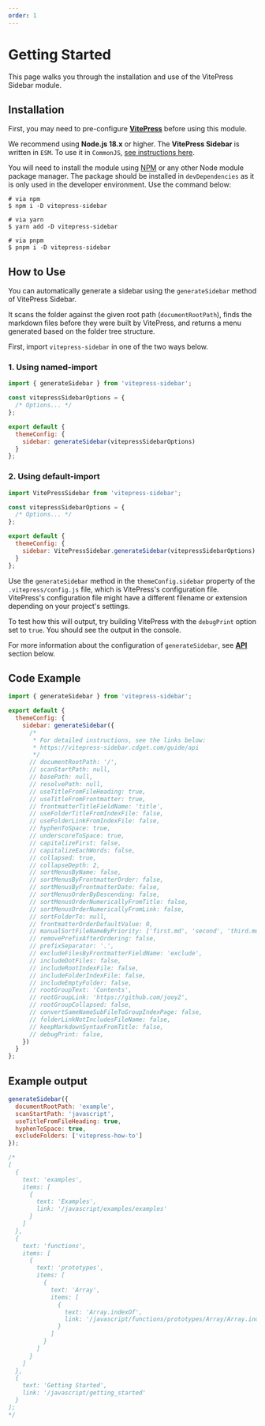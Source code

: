 ```yaml
---
order: 1
---
```


# Getting Started

This page walks you through the installation and use of the VitePress Sidebar module.

## Installation

First, you may need to pre-configure **[VitePress](https://vitepress.dev)** before using this module.

We recommend using **Node.js 18.x** or higher. The **VitePress Sidebar** is written in `ESM`. To use it in `CommonJS`, [see instructions here](/troubleshooting/err-require-esm).

You will need to install the module using [NPM](https://www.npmjs.com/package/vitepress-sidebar) or any other Node module package manager. The package should be installed in `devDependencies` as it is only used in the developer environment. Use the command below:

```shell
# via npm
$ npm i -D vitepress-sidebar

# via yarn
$ yarn add -D vitepress-sidebar

# via pnpm
$ pnpm i -D vitepress-sidebar
```

## How to Use

You can automatically generate a sidebar using the `generateSidebar` method of VitePress Sidebar.

It scans the folder against the given root path (`documentRootPath`), finds the markdown files before they were built by VitePress, and returns a menu generated based on the folder tree structure.

First, import `vitepress-sidebar` in one of the two ways below.

### 1. Using named-import

```javascript
import { generateSidebar } from 'vitepress-sidebar';

const vitepressSidebarOptions = {
  /* Options... */
};

export default {
  themeConfig: {
    sidebar: generateSidebar(vitepressSidebarOptions)
  }
};
```

### 2. Using default-import

```javascript
import VitePressSidebar from 'vitepress-sidebar';

const vitepressSidebarOptions = {
  /* Options... */
};

export default {
  themeConfig: {
    sidebar: VitePressSidebar.generateSidebar(vitepressSidebarOptions)
  }
};
```

Use the `generateSidebar` method in the `themeConfig.sidebar` property of the `.vitepress/config.js` file, which is VitePress's configuration file. VitePress's configuration file might have a different filename or extension depending on your project's settings.

To test how this will output, try building VitePress with the `debugPrint` option set to `true`. You should see the output in the console.

For more information about the configuration of `generateSidebar`, see **[API](/guide/api)** section below.

## Code Example

```javascript
import { generateSidebar } from 'vitepress-sidebar';

export default {
  themeConfig: {
    sidebar: generateSidebar({
      /*
       * For detailed instructions, see the links below:
       * https://vitepress-sidebar.cdget.com/guide/api
       */
      // documentRootPath: '/',
      // scanStartPath: null,
      // basePath: null,
      // resolvePath: null,
      // useTitleFromFileHeading: true,
      // useTitleFromFrontmatter: true,
      // frontmatterTitleFieldName: 'title',
      // useFolderTitleFromIndexFile: false,
      // useFolderLinkFromIndexFile: false,
      // hyphenToSpace: true,
      // underscoreToSpace: true,
      // capitalizeFirst: false,
      // capitalizeEachWords: false,
      // collapsed: true,
      // collapseDepth: 2,
      // sortMenusByName: false,
      // sortMenusByFrontmatterOrder: false,
      // sortMenusByFrontmatterDate: false,
      // sortMenusOrderByDescending: false,
      // sortMenusOrderNumericallyFromTitle: false,
      // sortMenusOrderNumericallyFromLink: false,
      // sortFolderTo: null,
      // frontmatterOrderDefaultValue: 0,
      // manualSortFileNameByPriority: ['first.md', 'second', 'third.md'],
      // removePrefixAfterOrdering: false,
      // prefixSeparator: '.',
      // excludeFilesByFrontmatterFieldName: 'exclude',
      // includeDotFiles: false,
      // includeRootIndexFile: false,
      // includeFolderIndexFile: false,
      // includeEmptyFolder: false,
      // rootGroupText: 'Contents',
      // rootGroupLink: 'https://github.com/jooy2',
      // rootGroupCollapsed: false,
      // convertSameNameSubFileToGroupIndexPage: false,
      // folderLinkNotIncludesFileName: false,
      // keepMarkdownSyntaxFromTitle: false,
      // debugPrint: false,
    })
  }
};
```

## Example output

```javascript
generateSidebar({
  documentRootPath: 'example',
  scanStartPath: 'javascript',
  useTitleFromFileHeading: true,
  hyphenToSpace: true,
  excludeFolders: ['vitepress-how-to']
});

/*
[
  {
    text: 'examples',
    items: [
      {
        text: 'Examples',
        link: '/javascript/examples/examples'
      }
    ]
  },
  {
    text: 'functions',
    items: [
      {
        text: 'prototypes',
        items: [
          {
            text: 'Array',
            items: [
              {
                text: 'Array.indexOf',
                link: '/javascript/functions/prototypes/Array/Array.indexOf'
              }
            ]
          }
        ]
      }
    ]
  },
  {
    text: 'Getting Started',
    link: '/javascript/getting_started'
  }
];
*/
```
